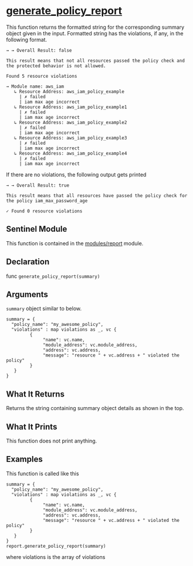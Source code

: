 # [generate_policy_report](./report.sentinel#32)
This function returns the formatted string for the corresponding summary object given in the input.
Formatted string has the violations, if any, in the following format.

```
→ → Overall Result: false

This result means that not all resources passed the policy check and the protected behavior is not allowed.

Found 5 resource violations

→ Module name: aws_iam
   ↳ Resource Address: aws_iam_policy_example
     | ✗ failed
     | iam max age incorrect
   ↳ Resource Address: aws_iam_policy_example1
     | ✗ failed
     | iam max age incorrect
   ↳ Resource Address: aws_iam_policy_example2
     | ✗ failed
     | iam max age incorrect
   ↳ Resource Address: aws_iam_policy_example3
     | ✗ failed
     | iam max age incorrect
   ↳ Resource Address: aws_iam_policy_example4
     | ✗ failed
     | iam max age incorrect

```

If there are no violations, the following output gets printed

```
→ → Overall Result: true

This result means that all resources have passed the policy check for the policy iam_max_password_age

✓ Found 0 resource violations
```

## Sentinel Module
This function is contained in the [modules/report](./report.sentinel) module.

## Declaration
func `generate_policy_report(summary)`

## Arguments
`summary` object similar to below.
```
summary = {
  "policy_name": "my_awesome_policy",
  "violations" : map violations as _, vc {
         {
              "name": vc.name,
              "module_address": vc.module_address,
              "address": vc.address,
              "message": "resource " + vc.address + " violated the policy"
         }
   }
}
```

## What It Returns
Returns the string containing summary object details as shown in the top. 

## What It Prints
This function does not print anything.

## Examples
This function is called like this
```
summary = {
  "policy_name": "my_awesome_policy",
  "violations" : map violations as _, vc {
         {
              "name": vc.name,
              "module_address": vc.module_address,
              "address": vc.address,
              "message": "resource " + vc.address + " violated the policy"
         }
   }
}
report.generate_policy_report(summary)
```
where violations is the array of violations